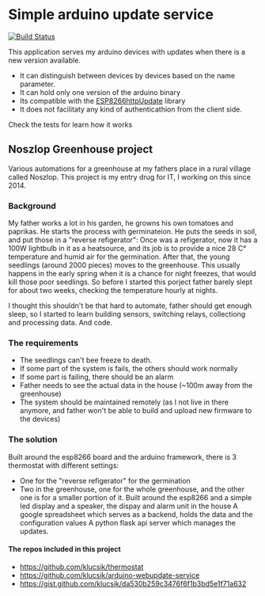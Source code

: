 # Simple arduino update service

[![Build Status](https://travis-ci.org/klucsik/arduino-webupdate-service.svg?branch=master)](https://travis-ci.org/klucsik/arduino-webupdate-service)

This application serves my arduino devices with updates when there is a new version available.
* It can distinguish between devices by devices based on the name parameter.
* It can hold only one version of the arduino binary
* Its compatible with the [ESP8266httpUpdate](https://github.com/esp8266/Arduino/tree/master/libraries/ESP8266httpUpdate) library
* It does not facilitaty any kind of authenticathion from the client side.

Check the tests for learn how it works

## Noszlop Greenhouse project
Various automations for a greenhouse at my fathers place in a rural village called Noszlop.
This project is my entry drug for IT, I working on this since 2014.

### Background
My father works a lot in his garden, he growns his own tomatoes and paprikas. He starts the process with germinateion. He puts the seeds in soil, and put those in a "reverse refigerator": Once was a refigerator, now it has a 100W lightbulb in it as a heatsource, and its job is to provide a nice 28 C° temperature and humid air for the germination.
After that, the young seedlings (around 2000 pieces) moves to the greenhouse. This usually happens in the early spring when it is a chance for night freezes, that would kill those poor seedlings. So before I started this porject father barely slept for about two weeks, checking the temperature hourly at nights.

I thought this shouldn't be that hard to automate, father should get enough sleep, so I started to learn building sensors, switching relays, collectiong and processing data. And code.

### The requirements
* The seedlings can't bee freeze to death.
* If some part of the system is fails, the others should work normally
* If some part is failing, there should be an alarm
* Father needs to see the actual data in the house (~100m away from the greenhouse)
* The system should be maintained remotely (as I not live in there anymore, and father won't be able to build and upload new firmware to the devices)

### The solution
 Built around the esp8266 board and the arduino framework, there is 3 thermostat with different settings:
 * One for the "reverse refigerator" for the germination
 * Two in the greenhouse, one for the whole greenhouse, and the other one is for a smaller portion of it.
 Built around the esp8266 and a simple led display and a speaker, the dispay and alarm unit in the house
 A google spreadsheet  which serves as a backend, holds the data and the configuration values
A python flask api server which manages the updates.

#### The repos included in this project
* https://github.com/klucsik/thermostat
* https://github.com/klucsik/arduino-webupdate-service
* https://gist.github.com/klucsik/da530b259c3476f6f1b3bd5e1f71a632